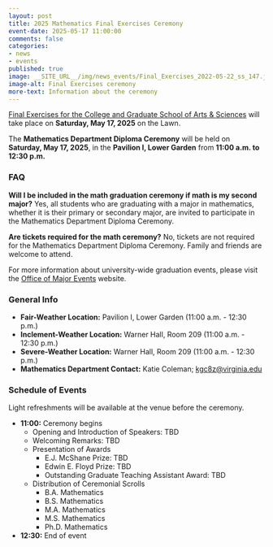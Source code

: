 ```yaml
---
layout: post
title: 2025 Mathematics Final Exercises Ceremony
event-date: 2025-05-17 11:00:00
comments: false
categories:
- news
- events
published: true
image: __SITE_URL__/img/news_events/Final_Exercises_2022-05-22_ss_147.jpg
image-alt: Final Exercises ceremony
more-text: Information about the ceremony
---
```



[Final Exercises for the College and Graduate School of Arts & Sciences](https://majorevents.virginia.edu/finals/schedule) will take place on **Saturday, May 17, 2025** on the Lawn.

The **Mathematics Department Diploma Ceremony** will be held on **Saturday, May 17, 2025**, in the **Pavilion I, Lower Garden** from **11:00 a.m. to 12:30 p.m.**

<!--more-->

### FAQ

**Will I be included in the math graduation ceremony if math is my second major?**
Yes, all students who are graduating with a major in mathematics, whether it is their primary or secondary major, are invited to participate in the Mathematics Department Diploma Ceremony.

**Are tickets required for the math ceremony?**
No, tickets are not required for the Mathematics Department Diploma Ceremony. Family and friends are welcome to attend.

For more information about university-wide graduation events, please visit the [Office of Major Events](https://majorevents.virginia.edu/finals) website.



### General Info
- **Fair-Weather Location:** Pavilion I, Lower Garden (11:00 a.m. - 12:30 p.m.)
- **Inclement-Weather Location:** Warner Hall, Room 209 (11:00 a.m. - 12:30 p.m.)
- **Severe-Weather Location:** Warner Hall, Room 209 (11:00 a.m. - 12:30 p.m.)
- **Mathematics Department Contact:** Katie Coleman; kgc8z@virginia.edu

### Schedule of Events

Light refreshments will be available at the venue before the ceremony.

- **11:00:** Ceremony begins
  - Opening and Introduction of Speakers: TBD
  - Welcoming Remarks: TBD
  - Presentation of Awards
    - E.J. McShane Prize: TBD
    - Edwin E. Floyd Prize: TBD
    - Outstanding Graduate Teaching Assistant Award: TBD
  - Distribution of Ceremonial Scrolls
    - B.A. Mathematics
    - B.S. Mathematics
    - M.A. Mathematics
    - M.S. Mathematics
    - Ph.D. Mathematics
- **12:30:** End of event
